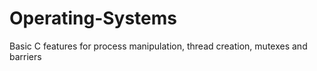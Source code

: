 # Operating-Systems
Basic C features for process manipulation, thread creation, mutexes and barriers
